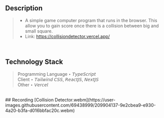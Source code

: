 ## Description

> - A simple game computer program that runs in the browser. This allow you to gain score once there is a collision between big and small square.
> - Link: https://collisiondetector.vercel.app/

<br />

## Technology Stack

> Programming Language ‣ 𝘛𝘺𝘱𝘦𝘚𝘤𝘳𝘪𝘱𝘵 <br />
> Client ‣ 𝘛𝘢𝘪𝘭𝘸𝘪𝘯𝘥 𝘊𝘚𝘚, 𝘙𝘦𝘢𝘤𝘵𝘑𝘚, 𝘕𝘦𝘹𝘵𝘑𝘚 <br />
> Other ‣ 𝘝𝘦𝘳𝘤𝘦𝘭

<br />
## Recording
[Collision Detector.webm](https://user-images.githubusercontent.com/69438999/209904137-9e2cbea9-e930-4a20-b3fa-d016bbfac20c.webm)
